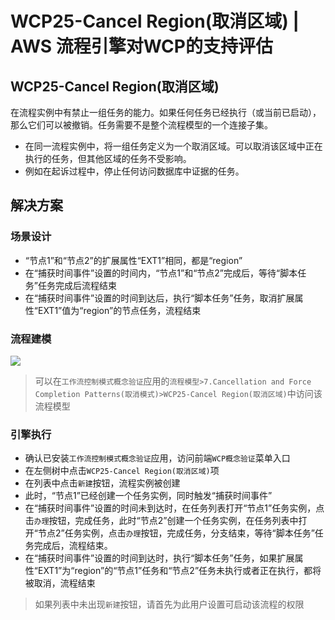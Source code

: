 # WCP25-Cancel Region(取消区域) | AWS 流程引擎对WCP的支持评估

## WCP25-Cancel Region(取消区域)

在流程实例中有禁止一组任务的能力。如果任何任务已经执行（或当前已启动），那么它们可以被撤销。任务需要不是整个流程模型的一个连接子集。

  * 在同一流程实例中，将一组任务定义为一个取消区域。可以取消该区域中正在执行的任务，但其他区域的任务不受影响。
  * 例如在起诉过程中，停止任何访问数据库中证据的任务。

## 解决方案

### 场景设计

  * “节点1”和“节点2”的扩展属性“EXT1”相同，都是“region”
  * 在“捕获时间事件”设置的时间内，“节点1”和“节点2”完成后，等待“脚本任务”任务完成后流程结束
  * 在“捕获时间事件”设置的时间到达后，执行“脚本任务”任务，取消扩展属性“EXT1”值为“region”的节点任务，流程结束

### 流程建模

![](https://docs.awspaas.com/reference-guide/aws-paas-wcp-reference-guide/part7/wcp25-process-model.png)

> 可以在`工作流控制模式概念验证`应用的`流程模型>7.Cancellation and Force Completion Patterns(取消模式)>WCP25-Cancel Region(取消区域)`中访问该流程模型

### 引擎执行

  * 确认已安装`工作流控制模式概念验证`应用，访问前端`WCP概念验证`菜单入口
  * 在左侧树中点击`WCP25-Cancel Region(取消区域)`项
  * 在列表中点击`新建`按钮，流程实例被创建
  * 此时，“节点1”已经创建一个任务实例，同时触发“捕获时间事件”
  * 在“捕获时间事件”设置的时间未到达时，在任务列表打开“节点1”任务实例，点击`办理`按钮，完成任务，此时“节点2”创建一个任务实例，在任务列表中打开“节点2”任务实例，点击`办理`按钮，完成任务，分支结束，等待“脚本任务”任务完成后，流程结束。
  * 在“捕获时间事件”设置的时间到达时，执行“脚本任务”任务，如果扩展属性“EXT1”为“region”的“节点1”任务和“节点2”任务未执行或者正在执行，都将被取消，流程结束

> 如果列表中未出现`新建`按钮，请首先为此用户设置可启动该流程的权限